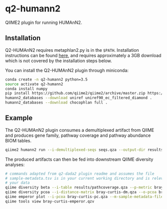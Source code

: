 # q2-humann2

QIIME2 plugin for running HUMAnN2. 

## Installation

Q2-HUMAnN2 requires metaphlan2.py is in the ``$PATH``. Installation instructions can be found [here](https://bitbucket.org/biobakery/metaphlan2), and requires approximately a 3GB download which is not covered by the installation steps below.

You can install the Q2-HUMAnN2 plugin through miniconda:

```bash
conda create -n q2-humann2 python=3.5
source activate q2-humann2
conda install numpy
pip install https://github.com/qiime2/qiime2/archive/master.zip https://github.com/qiime2/q2cli/archive/master.zip https://github.com/qiime2/q2-types/archive/master.zip https://github.com/qiime2/q2-feature-table/archive/master.zip https://github.com/wasade/q2-humann2/archive/master.zip
humann2_databases --download uniref uniref90_ec_filtered_diamond .
humann2_databases --download chocophlan full .
```

## Example

The Q2-HUMAnN2 plugin consumes a demultiplexed artifact from QIIME and produces gene family, pathway coverage and pathway abundance BIOM tables. 

```bash
qiime2 humann2 run --i-demultiplexed-seqs seqs.qza --output-dir results --p-threads=1
```

The produced artifacts can then be fed into downstream QIIME diversity analyses:

```bash
# commands adapted from q2-dada2 plugin readme and assumes the file 
# sample-metadata.tsv is in your current working directory and is relevant for
# your data
qiime diversity beta --i-table results/pathcoverage.qza --p-metric braycurtis --o-distance-matrix bray-curtis-dm
qiime diversity pcoa --i-distance-matrix bray-curtis-dm.qza --o-pcoa bray-curtis-pc
qiime emperor plot --i-pcoa bray-curtis-pc.qza --m-sample-metadata-file sample-metadata.tsv --o-visualization bray-curtis-emperor
qiime tools view bray-curtis-emperor.qzv
```
